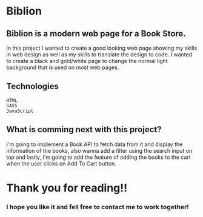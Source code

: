 # Biblion

## Biblion is a modern web page for a Book Store.

In this project I wanted to create a good looking web page showing my skills in web design as well as my skills to translate the design to code.
I wanted to create a black and gold/white page to change the normal light background that is used on most web pages.

## Technologies

```
HTML
SASS
JavaScript
```

## What is comming next with this project?

I'm going to implement a Book API to fetch data from it and display the information of the books, also wanna add a filter using the search input on top and lastly, I'm going to add the feature of adding the books to the cart when the user clicks on Add To Cart button.

# Thank you for reading!!

### I hope you like it and fell free to contact me to work together!
